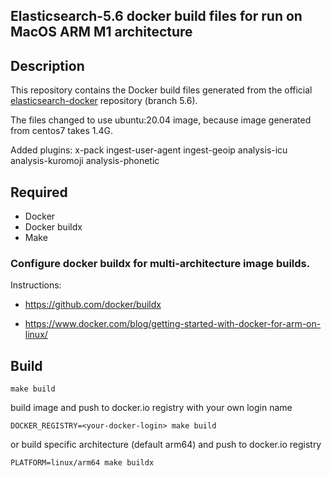 ## Elasticsearch-5.6 docker build files for run on MacOS ARM M1 architecture

## Description

This repository contains the Docker build files generated from the official [elasticsearch-docker](https://github.com/elastic/elasticsearch-docker) repository (branch 5.6).

The files changed to use ubuntu:20.04 image, because image generated from centos7 takes 1.4G.

Added plugins: x-pack ingest-user-agent ingest-geoip analysis-icu analysis-kuromoji analysis-phonetic

## Required

- Docker
- Docker buildx
- Make

### Configure docker buildx for multi-architecture image builds.

Instructions:

- https://github.com/docker/buildx

- https://www.docker.com/blog/getting-started-with-docker-for-arm-on-linux/

## Build

```
make build
```
build image and push to docker.io registry with your own login name
```
DOCKER_REGISTRY=<your-docker-login> make build
```
or build specific architecture (default arm64) and push to docker.io registry
```
PLATFORM=linux/arm64 make buildx
```
